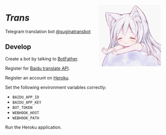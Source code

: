 <a href="https://t.me/suginatransbot"><img src="avartar.jpeg" height="200px" align="right"/></a>

# _Trans_

Telegram translation bot [@suginatransbot](https://t.me/suginatransbot)

## Develop

Create a bot by talking to [BotFather](https://t.me/botfather).

Register for [Baidu translate API](https://fanyi-api.baidu.com/).

Register an account on [Heroku](https://www.heroku.com/).

Set the following environment variables correctly:

- `BAIDU_APP_ID`
- `BAIDU_APP_KEY`
- `BOT_TOKEN`
- `WEBHOOK_HOST`
- `WEBHOOK_PATH`

Run the Heroku application.
